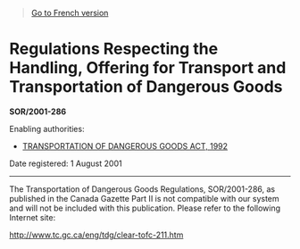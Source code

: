 > [Go to French version](/fr/Règlements/Décrets,%20ordonnances%20et%20règlements%20statutaires/2001/286.md)

# Regulations Respecting the Handling, Offering for Transport and Transportation of Dangerous Goods

**SOR/2001-286**

Enabling authorities: 
- [TRANSPORTATION OF DANGEROUS GOODS ACT, 1992](/en/Acts/Statutes%20of%20Canada/1992/c.%2034.md)

Date registered: 1 August 2001

----------

The Transportation of Dangerous Goods Regulations, SOR/2001-286, as published in the Canada Gazette Part II is not compatible with our system and will not be included with this publication. Please refer to the following Internet site:

http://www.tc.gc.ca/eng/tdg/clear-tofc-211.htm


